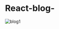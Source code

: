 # React-blog-
![blog1](https://github.com/01dinu/React-blog-/assets/90330425/8be746dc-6463-44d6-b94d-8f18fded62c7)
